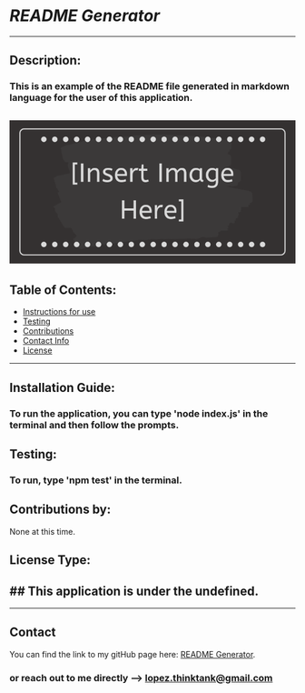 # *README Generator*
  ---
  ## Description:  
  ### This is an example of the README file generated in markdown language for the user of this application. 

  ![ Image](./Assets/Insert-Image-Here.png "Image description")
  ---  
  ## Table of Contents: 

  * [Instructions for use](#installation-guide)  
  * [Testing](#Testing) 
  * [Contributions](#contributions-by) 
  * [Contact Info](#contact) 
  * [License](#license-type) 
  
  ---
  
  ## Installation Guide: 

  ### To run the application, you can type 'node index.js' in the terminal and then follow the prompts.

  ## Testing: 

  ### To run, type 'npm test' in the terminal.
  
  ## Contributions by:  
  None at this time. 
  
  ## License Type: 

  ## ## This application is under the undefined.

  ---
  
  ## Contact

  You can find the link to my gitHub page here: [README Generator](https://github.com/https://github.com/Think-Again-Coder).

  ### or reach out to me directly --> lopez.thinktank@gmail.com

